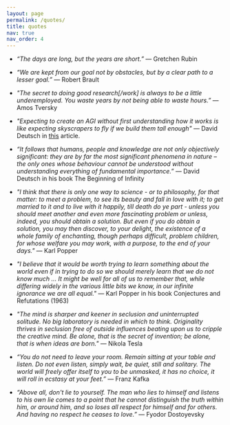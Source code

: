 ```yaml
---
layout: page
permalink: /quotes/
title: quotes
nav: true
nav_order: 4
---
```


- <i>“The days are long, but the years are short.”</i> ― Gretchen Rubin

- <i>“We are kept from our goal not by obstacles, but by a clear path to a lesser goal.”</i> ― Robert Brault

- <i>"The secret to doing good research[/work] is always to be a little underemployed. You waste years by not being able to waste hours.”</i> ― Amos Tversky

- <i>"Expecting to create an AGI without first understanding how it works is like expecting skyscrapers to fly if we build them tall enough"</i> ― David Deutsch in [this](https://aeon.co/essays/how-close-are-we-to-creating-artificial-intelligence) article.

- <i>“It follows that humans, people and knowledge are not only objectively significant: they are by far the most significant phenomena in nature – the only ones whose behaviour cannot be understood without understanding everything of fundamental importance.”</i> ― David Deutsch in his book The Beginning of Infinity

- <i>"I think that there is only one way to science - or to philosophy, for that matter: to meet a problem, to see its beauty and fall in love with it; to get married to it and to live with it happily, till death do ye part - unless you should meet another and even more fascinating problem or unless, indeed, you should obtain a solution. But even if you do obtain a solution, you may then discover, to your delight, the existence of a whole family of enchanting, though perhaps difficult, problem children, for whose welfare you may work, with a purpose, to the end of your days."</i> ― Karl Popper

- <i>"I believe that it would be worth trying to learn something about the world even if in trying to do so we should merely learn that we do not know much ... It might be well for all of us to remember that, while differing widely in the various little bits we know, in our infinite ignorance we are all equal."</i> ― Karl Popper in his book Conjectures and Refutations (1963)

- <i>"The mind is sharper and keener in seclusion and uninterrupted solitude. No big laboratory is needed in which to think. Originality thrives in seclusion free of outside influences beating upon us to cripple the creative mind. Be alone, that is the secret of invention; be alone, that is when ideas are born."</i> ― Nikola Tesla

- <i>“You do not need to leave your room. Remain sitting at your table and listen. Do not even listen, simply wait, be quiet, still and solitary. The world will freely offer itself to you to be unmasked, it has no choice, it will roll in ecstasy at your feet.”</i> ― Franz Kafka

- <i>“Above all, don't lie to yourself. The man who lies to himself and listens to his own lie comes to a point that he cannot distinguish the truth within him, or around him, and so loses all respect for himself and for others. And having no respect he ceases to love.”</i> ― Fyodor Dostoyevsky
